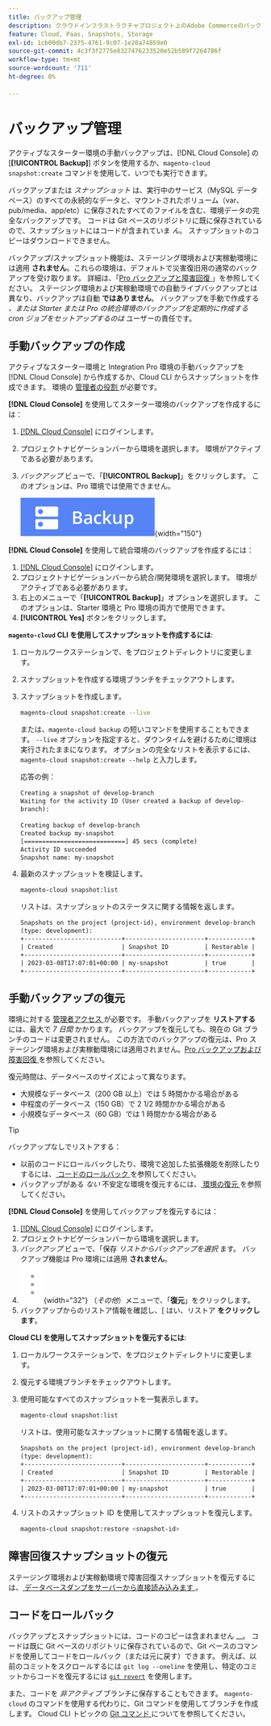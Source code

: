 ```yaml
---
title: バックアップ管理
description: クラウドインフラストラクチャプロジェクト上のAdobe Commerceのバックアップを手動で作成および復元する方法について説明します。
feature: Cloud, Paas, Snapshots, Storage
exl-id: 1cb00db7-2375-4761-9c07-1e20a74859e0
source-git-commit: 4c3f3f2775e8327476233520e52b589f7264786f
workflow-type: tm+mt
source-wordcount: '711'
ht-degree: 0%

---
```


# バックアップ管理

アクティブなスターター環境の手動バックアップは、[!DNL Cloud Console] の [**[!UICONTROL Backup]**] ボタンを使用するか、`magento-cloud snapshot:create` コマンドを使用して、いつでも実行できます。

バックアップまたは _スナップショット_ は、実行中のサービス（MySQL データベース）のすべての永続的なデータと、マウントされたボリューム（var、pub/media、app/etc）に保存されたすべてのファイルを含む、環境データの完全なバックアップです。 コードは Git ベースのリポジトリに既に保存されているので、スナップショットにはコードが含まれていま _ん_。 スナップショットのコピーはダウンロードできません。

バックアップ/スナップショット機能は、ステージング環境および実稼動環境には適用 **されません**。これらの環境は、デフォルトで災害復旧用の通常のバックアップを受け取ります。 詳細は、「[Pro バックアップと障害回復 ](../architecture/pro-architecture.md#backup-and-disaster-recovery)」を参照してください。 ステージング環境および実稼動環境での自動ライブバックアップとは異なり、バックアップは自動 **ではありません**。 バックアップを手動で作成する _、または Starter または Pro の統合環境のバックアップを定期的に作成する cron ジョブをセットアップするのは_ ユーザーの責任です。

## 手動バックアップの作成

アクティブなスターター環境と Integration Pro 環境の手動バックアップを [!DNL Cloud Console] から作成するか、Cloud CLI からスナップショットを作成できます。 環境の [ 管理者の役割 ](../project/user-access.md) が必要です。

**[!DNL Cloud Console]** を使用してスターター環境のバックアップを作成するには：

1. [[!DNL Cloud Console]](https://console.adobecommerce.com) にログインします。
1. プロジェクトナビゲーションバーから環境を選択します。 環境がアクティブである必要があります。
1. _バックアップ_ ビューで、「**[!UICONTROL Backup]**」をクリックします。 このオプションは、Pro 環境では使用できません。

   ![ バックアップ ](../../assets/button-backup.png){width="150"}

**[!DNL Cloud Console]** を使用して統合環境のバックアップを作成するには：

1. [[!DNL Cloud Console]](https://console.adobecommerce.com) にログインします。
1. プロジェクトナビゲーションバーから統合/開発環境を選択します。 環境がアクティブである必要があります。
1. 右上のメニューで「**[!UICONTROL Backup]**」オプションを選択します。 このオプションは、Starter 環境と Pro 環境の両方で使用できます。
1. **[!UICONTROL Yes]** ボタンをクリックします。

**`magento-cloud` CLI を使用してスナップショットを作成するには**:

1. ローカルワークステーションで、をプロジェクトディレクトリに変更します。
1. スナップショットを作成する環境ブランチをチェックアウトします。
1. スナップショットを作成します。

   ```bash
   magento-cloud snapshot:create --live
   ```

   または、`magento-cloud backup` の短いコマンドを使用することもできます。 `--live` オプションを指定すると、ダウンタイムを避けるために環境は実行されたままになります。 オプションの完全なリストを表示するには、`magento-cloud snapshot:create --help` と入力します。

   応答の例：

   ```terminal
   Creating a snapshot of develop-branch
   Waiting for the activity ID (User created a backup of develop-branch):
   
   Creating backup of develop-branch
   Created backup my-snapshot
   [============================] 45 secs (complete)
   Activity ID succeeded
   Snapshot name: my-snapshot
   ```

1. 最新のスナップショットを検証します。

   ```bash
   magento-cloud snapshot:list
   ```

   リストは、スナップショットのステータスに関する情報を返します。

   ```terminal
   Snapshots on the project (project-id), environment develop-branch (type: development):
   +---------------------------+----------------------+------------+
   | Created                   | Snapshot ID          | Restorable |
   +---------------------------+----------------------+------------+
   | 2023-03-08T17:07:01+00:00 | my-snapshot          | true       |
   +---------------------------+----------------------+------------+
   ```

## 手動バックアップの復元

環境に対する [ 管理者アクセス ](../project/user-access.md) が必要です。 手動バックアップを **リストアする** には、最大で _7 日間_ かかります。 バックアップを復元しても、現在の Git ブランチのコードは変更されません。 この方法でのバックアップの復元は、Pro ステージング環境および実稼動環境には適用されません。[Pro バックアップおよび障害回復 ](../architecture/pro-architecture.md#backup-and-disaster-recovery) を参照してください。

復元時間は、データベースのサイズによって異なります。

- 大規模なデータベース（200 GB 以上）では 5 時間かかる場合がある
- 中程度のデータベース（150 GB）で 2 1/2 時間かかる場合がある
- 小規模なデータベース（60 GB）では 1 時間かかる場合がある

>[!TIP]
>
>バックアップなしでリストアする：
>
>- 以前のコードにロールバックしたり、環境で追加した拡張機能を削除したりするには、[ コードのロールバック ](#roll-back-code) を参照してください。
>- バックアップがある _ない_ 不安定な環境を復元するには、[ 環境の復元 ](../development/restore-environment.md) を参照してください。

**[!DNL Cloud Console]** を使用してバックアップを復元するには：

1. [[!DNL Cloud Console]](https://console.adobecommerce.com) にログインします。
1. プロジェクトナビゲーションバーから環境を選択します。
1. _バックアップ_ ビューで、「保存 _リストからバックアップを選択_ ます。 バックアップ機能は Pro 環境には適用 **されません**。
1. ![ その他 ](../../assets/icon-more.png){width="32"} （_その他_）メニューで、「**復元**」をクリックします。
1. バックアップからのリストア情報を確認し、[ はい、リストア **をクリックします**。

**Cloud CLI を使用してスナップショットを復元するには**:

1. ローカルワークステーションで、をプロジェクトディレクトリに変更します。
1. 復元する環境ブランチをチェックアウトします。
1. 使用可能なすべてのスナップショットを一覧表示します。

   ```bash
   magento-cloud snapshot:list
   ```

   リストは、使用可能なスナップショットに関する情報を返します。

   ```terminal
   Snapshots on the project (project-id), environment develop-branch (type: development):
   +---------------------------+----------------------+------------+
   | Created                   | Snapshot ID          | Restorable |
   +---------------------------+----------------------+------------+
   | 2023-03-08T17:07:01+00:00 | my-snapshot          | true       |
   +---------------------------+----------------------+------------+
   ```

1. リストのスナップショット ID を使用してスナップショットを復元します。

   ```bash
   magento-cloud snapshot:restore <snapshot-id>
   ```

## 障害回復スナップショットの復元

ステージング環境および実稼動環境で障害回復スナップショットを復元するには、[ データベースダンプをサーバーから直接読み込みます ](https://experienceleague.adobe.com/en/docs/commerce-knowledge-base/kb/how-to/restore-a-db-snapshot-from-staging-or-production#meth3)。

## コードをロールバック

バックアップとスナップショットには、コードのコピーは含まれません __。 コードは既に Git ベースのリポジトリに保存されているので、Git ベースのコマンドを使用してコードをロールバック（または元に戻す）できます。 例えば、以前のコミットをスクロールするには `git log --oneline` を使用し、特定のコミットからコードを復元するには [`git revert`](https://git-scm.com/docs/git-revert) を使用します。

また、コードを _非アクティブ_ ブランチに保存することもできます。 `magento-cloud` のコマンドを使用する代わりに、Git コマンドを使用してブランチを作成します。 Cloud CLI トピックの [Git コマンド ](../dev-tools/cloud-cli-overview.md#git-commands) についてを参照してください。
